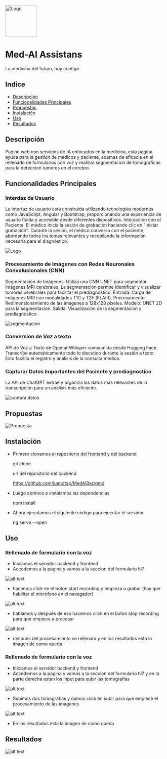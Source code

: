 <img src="src/assets/logo.jpg" alt="Logo" width="100" />

# Med-AI Assistans
La medicina del futuro, hoy contigo

## Indice

-  [Descripción](#descripcion)
-  [Funcionalidades Principales](#funcionalidadesPrincipales)
-  [Propuestas](#propuestas)
-  [Instalación](#instalacion)
-  [Uso](#uso)
-  [Resultados](#resultados)



## Descripción

Pagina web con servicios de IA enfocados en la medicina, esta pagina ayuda para la gestion de medicos y paciente, ademas de eficacia en el rellenado de formularios con voz y realizar segmentacion de tomograficas para la deteccion tumores en el cerebro.

## Funcionalidades Principales

### Interdaz de Usuario

La interfaz de usuario está construida utilizando
tecnologías modernas como JavaScript, Angular y
Bootstrap, proporcionando una experiencia de usuario
fluida y accesible desde diferentes dispositivos.
Interacción con el Paciente: El médico inicia la sesión de
grabación haciendo clic en "iniciar grabación". Durante la
sesión, el médico conversa con el paciente, abordando
todos los temas relevantes y recopilando la información
necesaria para el diagnóstico.

<img src="src/assets/interaz.png" alt="Logo"/>

### Procesamiento de Imágenes con Redes Neuronales Convolucionales (CNN)

Segmentación de Imágenes: Utiliza una CNN UNET para segmentar imágenes MRI cerebrales. La
segmentación permite identificar y visualizar tumores cerebrales para facilitar el prediagnóstico.
Entrada: Carga de imágenes MRI con modalidades T1C y T2F (FLAIR).
Procesamiento: Redimensionamiento de las imágenes a 128x128 píxeles.
Modelo: UNET 2D para la segmentación.
Salida: Visualización de la segmentación y prediagnóstico.

![segmentacion](src/assets/image.png)

### Conversion de Voz a texto

API de Voz a Texto de Openai-Whisper comsumida desde Hugging Face. Transcribe automáticamente todo lo discutido durante la
sesión a texto. Esto facilita el registro y análisis de la consulta médica.

### Capturar Datos Importantes del Paciente y prediagnostico

La API de ChatGPT extrae y organiza los datos más relevantes de la transcripción para un análisis más eficiente.

![captura datos](src/assets/image2.png)

## Propuestas

![Propuesta](src/assets/propuesta.png)

## Instalación

- Primero clonamos el repositorio del frontend y del backend

    git clone 

    url del repositorio del backend 
    
    https://github.com/juandtap/MedAiBackend    

- Luego abrimos e instalamos las dependencias

    npm install

- Ahora ejecutamos el siguiente codigo para ejecutar el servidor

    ng serve --open

## Uso

### Rellenado de formulario con la voz 

- Iniciamos el servidor backend y frontend
- Accedemos a la pagina y vamos a la seccion del formulario hl7
 
 ![alt text](image-6.png)

- hacemos click en el boton start recording y empieza a grabar (hay que habilitar el microfono en el navegador)

![alt text](image-1.png)

- hablamos y despues de eso hacemos click en el boton stop recording para que empiece a procesar

![alt text](image-2.png)

- despues del procesamiento se rellenara y en los resultados esta la imagen de como queda 

### Rellenado de formulario con la voz

- Iniciamos el servidor backend y frontend
- Accedemos a la pagina y vamos a la seccion del formulario hl7 y en la parte derecha estan los input para subir las tomografias

![alt text](image-4.png)

- Subimos dos tomografias y damos click en subir para que empiece el procesamiento de las imagenes

![alt text](image-5.png)

- En los resultados esta la imagen de como queda 

## Resultados


![alt text](src/assets/resultado.png)

